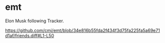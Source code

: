 # emt
Elon Musk following Tracker.

https://github.com/cmj/emt/blob/34e816b55fda2f434f3d75fa225fa5a69e71d1af/friends.diff#L1-L50
